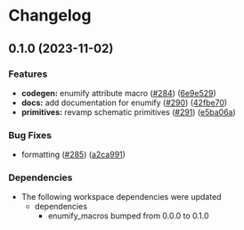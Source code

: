 # Changelog

## 0.1.0 (2023-11-02)


### Features

* **codegen:** enumify attribute macro ([#284](https://github.com/ucb-substrate/substrate2/issues/284)) ([6e9e529](https://github.com/ucb-substrate/substrate2/commit/6e9e52951ef58e3a9b897417fb844a7706762d06))
* **docs:** add documentation for enumify ([#290](https://github.com/ucb-substrate/substrate2/issues/290)) ([42fbe70](https://github.com/ucb-substrate/substrate2/commit/42fbe707a63c5c95155e4b8d1b73605290b59d43))
* **primitives:** revamp schematic primitives ([#291](https://github.com/ucb-substrate/substrate2/issues/291)) ([e5ba06a](https://github.com/ucb-substrate/substrate2/commit/e5ba06ab10008b72e78397ad70781caa6bc61791))


### Bug Fixes

* formatting ([#285](https://github.com/ucb-substrate/substrate2/issues/285)) ([a2ca991](https://github.com/ucb-substrate/substrate2/commit/a2ca9913bba0cd7ee6da29223f873aaf2e861c11))


### Dependencies

* The following workspace dependencies were updated
  * dependencies
    * enumify_macros bumped from 0.0.0 to 0.1.0
